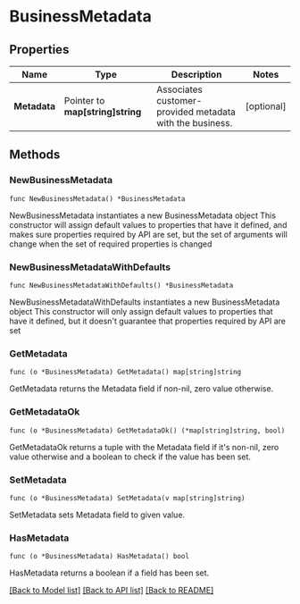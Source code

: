 # BusinessMetadata

## Properties

Name | Type | Description | Notes
------------ | ------------- | ------------- | -------------
**Metadata** | Pointer to **map[string]string** | Associates customer-provided metadata with the business. | [optional] 

## Methods

### NewBusinessMetadata

`func NewBusinessMetadata() *BusinessMetadata`

NewBusinessMetadata instantiates a new BusinessMetadata object
This constructor will assign default values to properties that have it defined,
and makes sure properties required by API are set, but the set of arguments
will change when the set of required properties is changed

### NewBusinessMetadataWithDefaults

`func NewBusinessMetadataWithDefaults() *BusinessMetadata`

NewBusinessMetadataWithDefaults instantiates a new BusinessMetadata object
This constructor will only assign default values to properties that have it defined,
but it doesn't guarantee that properties required by API are set

### GetMetadata

`func (o *BusinessMetadata) GetMetadata() map[string]string`

GetMetadata returns the Metadata field if non-nil, zero value otherwise.

### GetMetadataOk

`func (o *BusinessMetadata) GetMetadataOk() (*map[string]string, bool)`

GetMetadataOk returns a tuple with the Metadata field if it's non-nil, zero value otherwise
and a boolean to check if the value has been set.

### SetMetadata

`func (o *BusinessMetadata) SetMetadata(v map[string]string)`

SetMetadata sets Metadata field to given value.

### HasMetadata

`func (o *BusinessMetadata) HasMetadata() bool`

HasMetadata returns a boolean if a field has been set.


[[Back to Model list]](../README.md#documentation-for-models) [[Back to API list]](../README.md#documentation-for-api-endpoints) [[Back to README]](../README.md)



